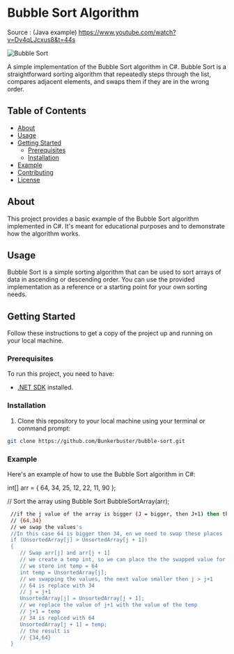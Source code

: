 # Bubble Sort Algorithm

Source : (Java example) https://www.youtube.com/watch?v=Dv4qLJcxus8&t=44s 

![Bubble Sort](bubble-sort.png)

A simple implementation of the Bubble Sort algorithm in C#. Bubble Sort is a straightforward sorting algorithm that repeatedly steps through the list, compares adjacent elements, and swaps them if they are in the wrong order.

## Table of Contents
- [About](#about)
- [Usage](#usage)
- [Getting Started](#getting-started)
  - [Prerequisites](#prerequisites)
  - [Installation](#installation)
- [Example](#example)
- [Contributing](#contributing)
- [License](#license)

## About

This project provides a basic example of the Bubble Sort algorithm implemented in C#. It's meant for educational purposes and to demonstrate how the algorithm works.

## Usage

Bubble Sort is a simple sorting algorithm that can be used to sort arrays of data in ascending or descending order. You can use the provided implementation as a reference or a starting point for your own sorting needs.

## Getting Started

Follow these instructions to get a copy of the project up and running on your local machine.

### Prerequisites

To run this project, you need to have:

- [.NET SDK](https://dotnet.microsoft.com/download) installed.

### Installation

1. Clone this repository to your local machine using your terminal or command prompt:

```bash
git clone https://github.com/Bunkerbuster/bubble-sort.git
```


### Example

Here's an example of how to use the Bubble Sort algorithm in C#:

int[] arr = { 64, 34, 25, 12, 22, 11, 90 };

// Sort the array using Bubble Sort
BubbleSortArray(arr);

```bash
 //if the j value of the array is bigger (J = bigger, then J+1) then the next J value (j  + 1 value) 
 // {64,34}
 // we swap the values's
 //In this case 64 is bigger then 34, en we need to swap these places
 if (UnsortedArray[j] > UnsortedArray[j + 1])
 {
    // Swap arr[j] and arr[j + 1]
    // we create a temp int, so we can place the the swapped value for save keeping
    // we store int temp = 64
    int temp = UnsortedArray[j];
    // we swapping the values, the next value smaller then j > j+1
    // 64 is replace with 34
    // j = j+1
    UnsortedArray[j] = UnsortedArray[j + 1];
    // we replace the value of j+1 with the value of the temp
    // j+1 = temp
    // 34 is replced with 64
    UnsortedArray[j + 1] = temp;
    // the result is
    // {34,64}
 }
```
